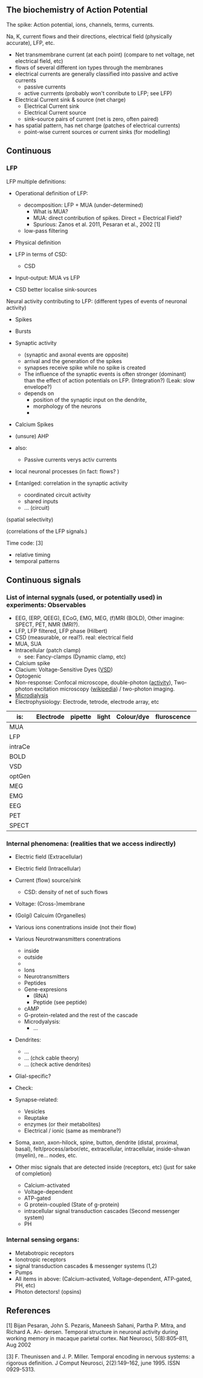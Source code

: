 ## The biochemistry of Action Potential

The spike: Action potential, ions, channels, terms, currents.

Na, K, current flows and their directions, electrical field (physically accurate), LFP, etc.

* Net transmembrane current (at each point) (compare to net voltage, net electrical field, etc)
* flows of several different ion types through the membranes
* electrical currents are generally classified into passive and active currents
   * passive currents
   * active currrents (probably won't conribute to LFP; see LFP)
* Electrical Current sink & source (net charge)
   * Electrical Current sink
   * Electrical Current source
   * sink–source pairs of current (net is zero, often paired)
* has spatial pattern, has net charge (patches of electrical currents)
    * point-wise current sources or current sinks (for modelling)

## Continuous
### LFP
LFP multiple definitions:
* Operational definition of LFP:
    * decomposition: LFP + MUA (under-determined)
        * What is MUA?
        * MUA: direct contribution of spikes. Direct = Electrical Field?
        * Spurious: Zanos et al. 2011, Pesaran et al., 2002 [1]
    * low-pass filtering
* Physical definition
* LFP in terms of CSD:
   * CSD
* Input-output: MUA vs LFP

* CSD better localise sink-sources

Neural activity contributing to LFP: (different types of events of neuronal activity)
* Spikes
* Bursts
* Synaptic activity
   * (synaptic and axonal events are opposite)
   * arrival and the generation of the spikes
   * synapses receive spike while no spike is created
   * The influence of the synaptic events is often stronger (dominant) than the effect of action potentials on LFP. (Integration?) (Leak: slow envelope?)
   * depends on
       * position of the synaptic input on the dendrite,
       * morphology of the neurons
       * 
* Calcium Spikes
* (unsure) AHP
* also:
   * Passive currents verys activ currents

* local neuronal processes (in fact: flows? )

* Entanlged: correlation in the synaptic activity
   * coordinated circuit activity
   * shared inputs
   * ... (circuit)

(spatial selectivity)

(correlations of the LFP signals.)

Time code: [3]
* relative timing
* temporal patterns

## Continuous signals

### List of internal sygnals (used, or potentially used) in experiments: Observables
* EEG, (ERP, QEEG), ECoG, EMG, MEG, (f)MRI (BOLD), Other imagine: SPECT, PET, NMR (MRI?).
* LFP, LFP filtered, LFP phase (Hilbert)
* CSD (measurable, or real?). real: electrical field
* MUA, SUA
* Intracellular (patch clamp)
    * see: Fancy-clamps (Dynamic clamp, etc)
* Calcium spike
* Clacium: Voltage-Sensitive Dyes ([VSD](http://www.scholarpedia.org/article/Voltage-sensitive_dye))
* Optogenic
* Non-response: Confocal microscope, double-photon ([activity](https://www.ncbi.nlm.nih.gov/books/NBK20230/)), Two-photon excitation microscopy ([wikipedia](https://en.wikipedia.org/wiki/Two-photon_excitation_microscopy)) / two-photon imaging.
* [Microdialysis](https://en.wikipedia.org/wiki/Microdialysis)
* Electrophysiology: Electrode, tetrode, electrode array, etc

|   is:| Electrode | pipette | light | Colour/dye | fluroscence | genetic | radioactive | photon/particle | Magn | stim |
|---|--|--|---|---|----|---|----|----|----|---|
|MUA|  | | | | | | | | |   |
|LFP |  | | | | | | | | |   | 
|intraCe |  | | | | | | | | |   | 
| BOLD |  | | | | | | | | |   |
| VSD |  | | | | | | | | |   |
| optGen |  | | | | | | | | |   |
| MEG |  | | | | | | | | |   |
| EMG |  | | | | | | | | |   |
| EEG |  | | | | | | | | |   |
| PET |  | | | | | | | | |   |
| SPECT |  | | | | | | | | |   |

### Internal phenomena: (realities that we access indirectly)
* Electric field (Extracellular)
* Electric field (Intracellular)
* Current (flow) source/sink
   * CSD: density of net of such flows
* Voltage: (Cross-)membrane
* (Golgi) Calcuim (Organelles)
* Various ions conentrations inside (not their flow)
* Various Neurotrwansmitters conentrations
   * inside
   * outside
   * 
   * Ions
   * Neurotransmitters
   * Peptides
   * Gene-expresions
      * (RNA)
      * Peptide (see peptide)
   * cAMP
   * G-protein-related and the rest of the cascade
   * Microdyalysis:
      * ...
* Dendrites:
   * ...
   * ... (chck cable theory)
   * ... (check active dendrites)
* Glial-specific?
* Check: 
* Synapse-related:
    * Vesicles
    * Reuptake
    * enzymes (or their metabolites)
    * Electrical / ionic (same as membrane?)
* Soma, axon, axon-hilock, spine, button, dendrite (distal, proximal, basal), felt/process/arbor/etc, extracellular, intracellular, inside-shwan (myelin), re... nodes, etc.

* Other misc signals that are detected inside (receptors, etc) (just for sake of completion)
   * Calcium-activated
   * Voltage-dependent
   * ATP-gated
   * G protein-coupled (State of g-protein)
   * intracellular signal transduction cascades (Second messenger system)
   * PH


### Internal sensing organs:
* Metabotropic receptors
* Ionotropic receptors
* signal transduction cascades & messenger systems (1,2)
* Pumps
* All items in above: (Calcium-activated, Voltage-dependent, ATP-gated, PH, etc)
* Photon detectors! (opsins)


## References
[1] Bijan Pesaran, John S. Pezaris, Maneesh Sahani, Partha P. Mitra, and Richard A. An- dersen. Temporal structure in neuronal activity during working memory in macaque parietal cortex. Nat Neurosci, 5(8):805–811, Aug 2002

[3] F. Theunissen and J. P. Miller. Temporal encoding in nervous systems: a rigorous definition. J Comput Neurosci, 2(2):149–162, june 1995. ISSN 0929-5313.
